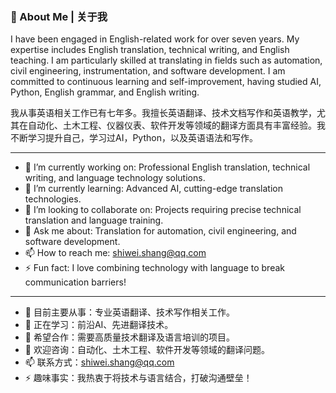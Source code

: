 ### 📝 About Me | 关于我

I have been engaged in English-related work for over seven years. My expertise includes English translation, technical writing, and English teaching. I am particularly skilled at translating in fields such as automation, civil engineering, instrumentation, and software development. I am committed to continuous learning and self-improvement, having studied AI, Python, English grammar, and English writing.

我从事英语相关工作已有七年多。我擅长英语翻译、技术文档写作和英语教学，尤其在自动化、土木工程、仪器仪表、软件开发等领域的翻译方面具有丰富经验。我不断学习提升自己，学习过AI，Python，以及英语语法和写作。

---

- 🔭 I’m currently working on: Professional English translation, technical writing, and language technology solutions.
- 🌱 I’m currently learning: Advanced AI, cutting-edge translation technologies.
- 👯 I’m looking to collaborate on: Projects requiring precise technical translation and language training.
- 💬 Ask me about: Translation for automation, civil engineering, and software development.
- 📫 How to reach me: shiwei.shang@qq.com
- ⚡ Fun fact: I love combining technology with language to break communication barriers!

---

- 🔭 目前主要从事：专业英语翻译、技术写作相关工作。
- 🌱 正在学习：前沿AI、先进翻译技术。
- 👯 希望合作：需要高质量技术翻译及语言培训的项目。
- 💬 欢迎咨询：自动化、土木工程、软件开发等领域的翻译问题。
- 📫 联系方式：shiwei.shang@qq.com
- ⚡ 趣味事实：我热衷于将技术与语言结合，打破沟通壁垒！
